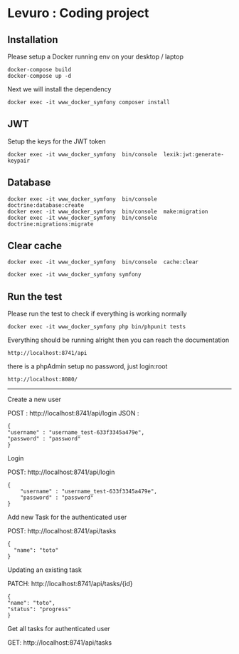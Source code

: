 # Levuro : Coding project  

## Installation

Please setup a Docker running env on your desktop / laptop

```
docker-compose build
docker-compose up -d
```

Next we will install the dependency

```
docker exec -it www_docker_symfony composer install
```

## JWT

Setup the keys for the JWT token

```
docker exec -it www_docker_symfony  bin/console  lexik:jwt:generate-keypair
```


## Database

```
docker exec -it www_docker_symfony  bin/console  doctrine:database:create
docker exec -it www_docker_symfony  bin/console  make:migration
docker exec -it www_docker_symfony  bin/console doctrine:migrations:migrate
```

## Clear cache

```
docker exec -it www_docker_symfony  bin/console  cache:clear
```

```
docker exec -it www_docker_symfony symfony 
```

## Run the test

Please run the test to check if everything is working normally

```
docker exec -it www_docker_symfony php bin/phpunit tests
```

Everything should be running alright then you can reach the documentation
```
http://localhost:8741/api
```

there is a phpAdmin setup no password, just login:root
```
http://localhost:8080/
```

--------

Create a new user

POST : http://localhost:8741/api/login
JSON :

```
{
"username" : "username_test-633f3345a479e",
"password" : "password"
}
```

Login

POST: http://localhost:8741/api/login

```
{
	"username" : "username_test-633f3345a479e",
	"password" : "password"
}
```

Add new Task for the authenticated user

POST: http://localhost:8741/api/tasks

```
{
  "name": "toto"
}
```

Updating an existing task

PATCH: http://localhost:8741/api/tasks/{id}

```
{
"name": "toto",
"status": "progress"
}
```

Get all tasks for authenticated user

GET: http://localhost:8741/api/tasks